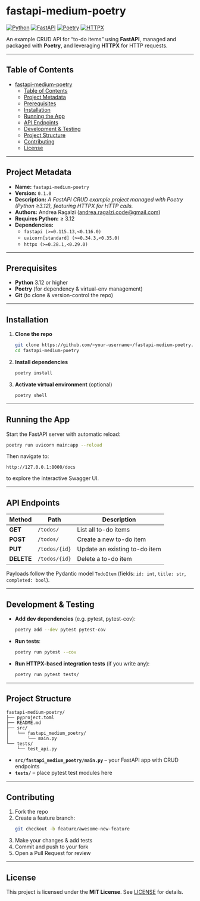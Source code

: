 # fastapi-medium-poetry

[![Python](https://img.shields.io/badge/python-3.12%2B-blue)]()
[![FastAPI](https://img.shields.io/badge/FastAPI-%3E%3D0.115.13<0.116.0-green)]()
[![Poetry](https://img.shields.io/badge/Poetry-%3E%3D1.0-yellow)]()
[![HTTPX](https://img.shields.io/badge/HTTPX-%3E%3D0.28.1-purple)]()

An example CRUD API for “to-do items” using **FastAPI**, managed and packaged with **Poetry**, and leveraging **HTTPX** for HTTP requests.

---

## Table of Contents

- [fastapi-medium-poetry](#fastapi-medium-poetry)
  - [Table of Contents](#table-of-contents)
  - [Project Metadata](#project-metadata)
  - [Prerequisites](#prerequisites)
  - [Installation](#installation)
  - [Running the App](#running-the-app)
  - [API Endpoints](#api-endpoints)
  - [Development \& Testing](#development--testing)
  - [Project Structure](#project-structure)
  - [Contributing](#contributing)
  - [License](#license)

---

## Project Metadata

- **Name:** `fastapi-medium-poetry`  
- **Version:** `0.1.0`  
- **Description:** *A FastAPI CRUD example project managed with Poetry (Python ≥3.12), featuring HTTPX for HTTP calls.*  
- **Authors:** Andrea Ragalzi (<andrea.ragalzi.code@gmail.com>)  
- **Requires Python:** ≥ 3.12  
- **Dependencies:**  
  - `fastapi (>=0.115.13,<0.116.0)`  
  - `uvicorn[standard] (>=0.34.3,<0.35.0)`  
  - `httpx (>=0.28.1,<0.29.0)`

---

## Prerequisites

- **Python** 3.12 or higher  
- **Poetry** (for dependency & virtual-env management)  
- **Git** (to clone & version-control the repo)  

---

## Installation

1. **Clone the repo**  
   ```bash
   git clone https://github.com/<your-username>/fastapi-medium-poetry.git
   cd fastapi-medium-poetry
   ```

2. **Install dependencies**  
   ```bash
   poetry install
   ```

3. **Activate virtual environment** (optional)  
   ```bash
   poetry shell
   ```

---

## Running the App

Start the FastAPI server with automatic reload:

```bash
poetry run uvicorn main:app --reload
```

Then navigate to:

```
http://127.0.0.1:8000/docs
```

to explore the interactive Swagger UI.

---

## API Endpoints

| Method | Path            | Description                  |
| ------ | --------------- | ---------------------------- |
| **GET**    | `/todos/`      | List all to-do items         |
| **POST**   | `/todos/`      | Create a new to-do item      |
| **PUT**    | `/todos/{id}`  | Update an existing to-do item|
| **DELETE** | `/todos/{id}`  | Delete a to-do item          |

Payloads follow the Pydantic model `TodoItem` (fields: `id: int`, `title: str`, `completed: bool`).

---

## Development & Testing

- **Add dev dependencies** (e.g. pytest, pytest-cov):  
  ```bash
  poetry add --dev pytest pytest-cov
  ```

- **Run tests**:  
  ```bash
  poetry run pytest --cov
  ```

- **Run HTTPX-based integration tests** (if you write any):  
  ```bash
  poetry run pytest tests/
  ```

---

## Project Structure

```
fastapi-medium-poetry/
├── pyproject.toml
├── README.md
├── src/
│   └── fastapi_medium_poetry/
│       └── main.py
└── tests/
    └── test_api.py
```

- **`src/fastapi_medium_poetry/main.py`** – your FastAPI app with CRUD endpoints  
- **`tests/`** – place pytest test modules here  

---

## Contributing

1. Fork the repo  
2. Create a feature branch:  
   ```bash
   git checkout -b feature/awesome-new-feature
   ```  
3. Make your changes & add tests  
4. Commit and push to your fork  
5. Open a Pull Request for review  

---

## License

This project is licensed under the **MIT License**. See [LICENSE](LICENSE) for details.